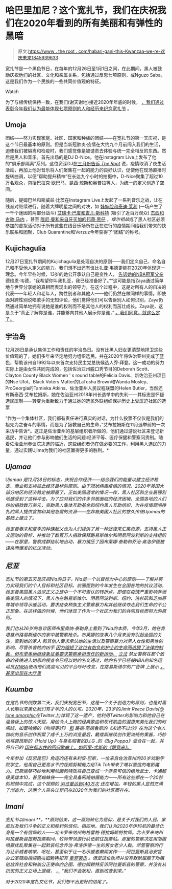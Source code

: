 # 哈巴里加尼？这个宽扎节，我们在庆祝我们在2020年看到的所有美丽和有弹性的黑暗

> 原文:[https://www . the root . com/habari-gani-this-Kwanzaa-we-re-欢庆未来1845939633](https://www.theroot.com/habari-gani-this-kwanzaa-we-re-celebrating-all-the-be-1845939633)

宽扎节是一个黑色节日，在每年的12月26日至1月1日之间，在此期间，黑人被鼓励庆祝他们的社区、文化和亲属关系，包括通过反思七项原则，或Nguzo Saba，这是我们作为一个民族的一些共同价值观的特征。

Watch

为了与根传统保持一致，在我们(谢天谢地)接近2020年年底的时候， [，我们通过表彰今年我们认为最能体现七项原则的人和经历来纪念宽扎节](https://www.theroot.com/kinaras-stay-lit-unpacking-the-future-of-kwanzaa-in-th-1845904918) 。

## **Umoja**

团结——努力实现家庭、社区、国家和种族的团结——在宽扎节的第一天庆祝，是这个节日最基本的原则。但是当新冠肺炎·疫情在大约九个月前闯入我们的生活，迫使我们被隔离和检疫时，我们感觉像是被谴责去体验与统一完全相反的东西。然后是黑人和音乐。首先出场的是DJ D-Nice，他在Instagram Live上发布了他的“俱乐部隔离”系列。这位资深DJ[在三月份告诉 *The Root*](https://www.theroot.com/dj-d-nice-breaks-the-internet-and-rallies-a-parade-of-s-1842446515) 说，疫情取消了夜生活活动，再加上他对音乐将人们聚集在一起的能力的良好认识，促使他在现场直播时旋转曲调，以便“帮助提升精神”在长达九个小时的拍摄中，D-Nice聚集了超过10万名观众，包括巴拉克·欧巴马、昆西·琼斯和奥普拉等人，为统一的定义创造了空间。

随后，提姆巴兰和斯威兹·比茨在Instagram Live上发起了一系列音乐之战，让在线派对继续进行。随着大牌明星之间的对决，如 [娃娃脸和泰迪·莱利](https://thegrapevine.theroot.com/we-actually-made-it-to-the-end-of-the-road-of-the-teddy-1842979047) (一场产生了一千个迷因的两部分战斗) [艾瑞卡·巴度和吉儿·斯科特](https://www.theroot.com/erykah-badu-and-jill-scott-brought-the-healing-vibes-we-1843374177) (吸引了近百万观众) [杰西和古驰·马内](https://thegrapevine.theroot.com/gucci-mane-verzuz-jeezy-was-so-icy-and-we-were-so-stres-1845723501) ，甚至 [陛尼·曼和来自牙买加的邦蒂·黑仔](https://www.theroot.com/beenie-man-and-bounty-killer-gave-us-the-best-verzuz-ba-1843638250) ，*维尔祖兹*成了黑人社区必须参加的虚拟活动对于所有这些在线音乐场所在正在进行的疫情期间给我们带来的快乐联系和团聚，Club Quarantine和Verzuz今年获得了“团结”的称号。

## **Kujichagulia**

12月27日宽扎节期间的Kujichagulia是处理自决的原则——我们定义自己、命名自己和不受他人定义的能力。我们想不出还有谁比扎亚·韦德更能在2020年体现这一理念。今年早些时候，13岁的她公开承认自己是变性人， [告诉她的NBA冠军父亲](https://www.theroot.com/dwyane-wade-reveals-his-12-year-old-will-go-by-zaya-us-1841604116) 德维恩·韦德，“我希望你叫我扎亚，我已经准备好了。”“这可能是指Zaya通过简单地与世界分享她的真相而表现出的领导力，在这个过程中，这是对所有人的自决的代表——年轻人和老年人，跨性别者和其他人——他们仍然在做同样的事情。即使面对跨性别说唱歌手的无知评论，他们觉得他们可以告诉别人如何识别，Zaya仍然通过简单地拥有说她是谁的权利而不是其他人的权利而茁壮成长。Zaya说，这是关于“真正了解你是谁，并能够向其他人展示你是谁，” [。我们同意，就这么定了。](https://theglowup.theroot.com/zaya-wade-drops-the-mic-in-her-first-interview-since-co-1842297134)

## 宇治岛

12月28日是承认集体工作和责任的宇治岛日。没有比黑人妇女更清楚地捍卫这些价值观的了，她们多年来坚定地努力组织选民，并在2020年将佐治亚州变成了蓝色，帮助该州自1992年以来首次支持民主党总统候选人乔·拜登。这一成功的努力实际上是由女性共同完成的，包括佐治亚州脱口秀节目的Deborah Scott、Clayton County Black Women ' s round table的Felicia Davis、新佐治亚州项目的Nse Ufot、Black Voters Matter的LaTosha Brown和Wanda Mosley、ProGeorgia的Tamieka Atkins、佐治亚州人民议程联盟的Helen Butler，当然还有斯泰西·艾布拉姆斯，她在佐治亚州2018年州长选举中的失利——其标志是怀疑选民压制——转变为重新致力于通过她的选民外联组织保护历史上受压迫社区的选票

“作为一个集体社区，我们都有责任进行真实的对话，为什么投票不仅仅是我们的祖先为之奋斗的事情，而是为了拯救自己的生命，”艾布拉姆斯在11月选举前的一次采访中告诉*。这正是佐治亚州的基层组织者所做的，他们通过游说社区来登记新选民，并让他们参与影响他们生活的问题:经济平等、医疗保健和警察问责制。随着佐治亚州参议院决选的临近，这些组织者仍在做必要的工作，利用黑人选民的力量，通过实践Ujima为我们的社区赢得更多的胜利。* 

## ***Ujamaa***

*Ujamaa 是12月28日的标志，庆祝合作经济——结合我们的能量以建立经济稳定、商业和支持彼此经济目标的原则。由于冠状病毒疫情的情况，2020年美国大部分地区的经济稳定被颠覆了，正如美国通常的情况一样，黑人社区和企业最强烈地感受到了这种冲击。为了应对我们的许多邻居面临的经济困境，全国各地的人们纷纷捐款数万美元，资助黑人集体互助基金和纽约黑人互助组织，为在疫情期间挣扎的黑人提供食物和其他急需的资源——在非裔美国人社区的悠久传统Ujamaa的基础上建立了。* 

*标志着春末和夏季的种族起义也为人们提供了另一种途径来汇集资源，支持黑人正义运动的目标，并推动了数百万人捐款保释路易斯维尔和明尼阿波利斯的支持组织——在那里，警察成群结队地出动，暴力镇压了因布莱娜·泰勒和乔治·弗洛伊德被谋杀而爆发的抗议活动。*

## *尼亚*

*宽扎节的第五天是庆祝Nia的日子，Nia是一个以目标为中心的原则——了解并努力实现我们的个人目标和社区目标。前面提到的今年发生在全国各地的抗议活动，标志着美国黑人追求正义之旅中一个不可否认的转折点。即使在疫情严重影响非洲裔美国人的情况下，黑人也在路易斯维尔、明尼阿波利斯、纽约、洛杉矶和芝加哥等城市领导示威活动，要求结束种族主义警察暴力和其他继续夺走我们生命的不公正现象。在这样做的时候，他们体现了作为一个社区为我们的共同目标而努力的原则。*

*我们也从26岁的急诊医师布里奥纳·泰勒身上看到了Nia的本质，今年3月，她在肯塔基州路易斯维尔的家中被警察枪杀。布莱娜的故事几个月来没有引起全国的关注，直到她的家人 和其他人要求承认她的生活以及警察暴力对黑人女性和男性的影响。尽管杀害她的凶手 [因为缩短了这位有抱负的护士的生命而逃脱了法律的制裁，但布里奥纳继续象征着要求警察承担责任的新运动。](https://www.theroot.com/1-officer-charged-with-wanton-endangerment-2-others-no-1845157202) [立法](https://www.theroot.com/louisville-bans-no-knock-warrants-with-breonnas-law-1844010685) 禁止警察在那个致命的夜晚进入她家的搜查令已经以她的名义通过，她的名字已经被NBA的知名运动员[WNBA](https://www.theroot.com/brittney-griner-on-wearing-breonna-taylors-name-on-her-1844542085)使用他们高度可见的平台呼吁改变，在路易斯维尔的广告牌 上展示 [，甚至出现在大厅里](https://www.theroot.com/oprah-magazine-will-erect-26-billboards-of-breonna-tayl-1844647275)*

## ***Kuumba***

*在宽扎节的倒数第二天，我们庆祝宽巴节，这是一个关于创造力的原则，也是对黑人长期以来美化我们有才华的人的认可。2020年，23岁的Jimir Reece Davis([@ lone amorphic](https://twitter.com/loneamorphous)在Twitter上)体现了这一遗产，他利用Twitter的影响力和他自己在混音板上的惊人天赋，用他令人上瘾的经典歌曲和现代歌曲的混搭来美化我们的时间线，如蕾哈娜的《吻得更好》 [和](https://twitter.com/loneamorphous/status/1331984587325644804?s=20) 路德·范德鲁斯的《永远不过分》在为这个令人惊叹的音乐创作积累了成千上万的浏览量后，戴维斯继续创作更流畅的果酱，巧妙地将碧昂斯的《Hold Up》与臭名昭著的B.I.G .的《Big Poppa》混合在一起，并将自己的 [印在标志性的回归歌曲上，如阿里-尤斯的《跟我来》。](https://twitter.com/loneamorphous/status/1335719509580247040?s=20)*

*今年参加《反思昆巴》角逐的还有朱利安·巴斯，一位来自佐治亚州的20岁戏剧学院学生，他用自己更高水平的视频剪辑能力给Tik Tok带来了难以置信的电影魔力。巴斯能够巧妙地利用动画和特效将自己变成一个非常可信的绝地武士、卡通超级英雄本10，甚至蜘蛛侠——完全具备网络拍摄能力——所有这些都在一个20秒的视频中完成，这个视频的 [浏览量达到140万次](https://twitter.com/thejulianbass/status/1278714517770440707?s=20) 还在增加。年轻的黑人显然充满了创造力，这两个人带头让昆巴在2020年为我们的社区而存在。* 

## ***Imani***

*宽扎节以Imani **，**原则结束，这一原则转化为信仰，是关于对我们的人民、家庭以及我们斗争的正义和胜利的信仰。相应地，我们认为2020年伊玛尼的最佳化身是一个有信仰的人——北卡罗来纳州的格雷格·德拉姆赖特牧师。北卡罗来纳州阿拉曼斯县提前投票期间，牧师带领游行队伍前往投票站。那里的警察决定用胡椒喷雾扰乱聚集在一起默哀纪念乔治·弗洛伊德一生的男女老少人群。尽管警察的行为让示威者咳嗽、呕吐，甚至似乎让一名示威者癫痫发作——阿拉曼斯县治安官办公室随后指控*德拉姆赖特*犯有 [重罪袭击](https://www.theroot.com/police-who-pepper-sprayed-rally-to-the-polls-in-alamanc-1845731820) 。但是这位牧师并没有默默屈服于劝阻他放弃社会和种族公正使命的企图。德拉姆赖特反诉阿拉曼斯县的警察，并没有从抗议的正义立场上退缩， [，](https://twitter.com/gregdrumwright/status/1334166069766918146?s=20) “我们不会放松，直到改变到来。”* 

*对于2020年宽扎文化节，我们想不出更好的结尾了。*